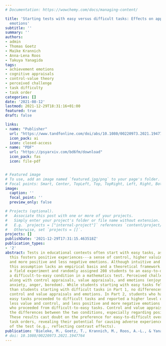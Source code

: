 ```yaml
---
# Documentation: https://wowchemy.com/docs/managing-content/

title: 'Starting tests with easy versus difficult tasks: Effects on appraisals and
  emotions'
subtitle: ''
summary: ''
authors:
- admin
- Thomas Goetz
- Maike Krannich
- Anna-Lena Roos
- Takuya Yanagida
tags:
- achievement emotions
- cognitive appraisals
- control-value theory
- perceived challenge
- task difficulty
- task order
categories: []
date: '2021-08-12'
lastmod: 2021-12-29T18:31:16+01:00
featured: true
draft: false

links:
- name: "Publisher"
  url: "https://www.tandfonline.com/doi/abs/10.1080/00220973.2021.1947764"
  icon_pack: ai
  icon: closed-access
- name: "PDF"
  url: "https://psyarxiv.com/bd6fm/download"
  icon_pack: fas
  icon: file-pdf


# Featured image
# To use, add an image named `featured.jpg/png` to your page's folder.
# Focal points: Smart, Center, TopLeft, Top, TopRight, Left, Right, BottomLeft, Bottom, BottomRight.
image:
  caption: ''
  focal_point: ''
  preview_only: false

# Projects (optional).
#   Associate this post with one or more of your projects.
#   Simply enter your project's folder or file name without extension.
#   E.g. `projects = ["internal-project"]` references `content/project/deep-learning/index.md`.
#   Otherwise, set `projects = []`.
projects: []
publishDate: '2021-12-29T17:31:15.463518Z'
publication_types:
- '2'
abstract: Tests in educational contexts often start with easy tasks, assuming that
  this fosters positive experiences---a sense of control, higher valuing of the test,
  and more positive and less negative emotions. Although intuitive and widespread,
  this assumption lacks an empirical basis and a theoretical framework. We conducted
  a field experiment and randomly assigned 208 students to an easy-to-difficult or
  a difficult-to-easy condition in a mathematics test. Perceived challenge was measured
  along with control appraisals, value appraisals, and emotions (enjoyment, pride,
  anxiety, anger, boredom). While students starting with easy tasks felt less challenged
  than students starting with difficult tasks in Part 1, no differences emerged regarding
  control and value appraisals and emotions. In Part 2, students who had started with
  easy tasks proceeded to difficult tasks and reported a higher level of challenge,
  less value and control, and less positive and more negative emotions than students
  who proceeded from difficult-to-easy tasks. Control and value appraisals mediated
  the differences between the two conditions, especially regarding positive emotions.
  These results cast doubt on the preference for easy-to-difficult over difficult-to-easy
  task orders, revealing their potential for causing adverse experiences at the end
  of the test (e.g., reflecting contrast effects).
publication: 'Bieleke, M., Goetz, T., Krannich, M., Roos, A.-L., & Yanagida, T. (2021). Starting tests with easy versus difficult tasks: Effects on appraisals and emotions. *Journal of Experimental Education*. https://doi.org/10.1080/00220973.2021.1947764'
# doi: 10.1080/00220973.2021.1947764
---
```

